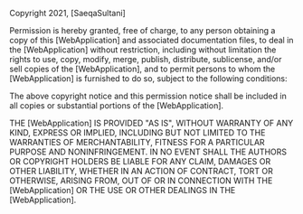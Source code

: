 Copyright 2021, [SaeqaSultani]



Permission is hereby granted, free of charge, to any person obtaining a copy of this [WebApplication] and associated documentation files, to deal in the [WebApplication] without restriction, including without limitation the rights to use, copy, modify, merge, publish, distribute, sublicense, and/or sell copies of the [WebApplication], and to permit persons to whom the [WebApplication] is furnished to do so, subject to the following conditions:

The above copyright notice and this permission notice shall be included in all copies or substantial portions of the [WebApplication].

THE [WebApplication] IS PROVIDED "AS IS", WITHOUT WARRANTY OF ANY KIND, EXPRESS OR IMPLIED, INCLUDING BUT NOT LIMITED TO THE WARRANTIES OF MERCHANTABILITY, FITNESS FOR A PARTICULAR PURPOSE AND NONINFRINGEMENT. IN NO EVENT SHALL THE AUTHORS OR COPYRIGHT HOLDERS BE LIABLE FOR ANY CLAIM, DAMAGES OR OTHER LIABILITY, WHETHER IN AN ACTION OF CONTRACT, TORT OR OTHERWISE, ARISING FROM, OUT OF OR IN CONNECTION WITH THE [WebApplication] OR THE USE OR OTHER DEALINGS IN THE [WebApplication].